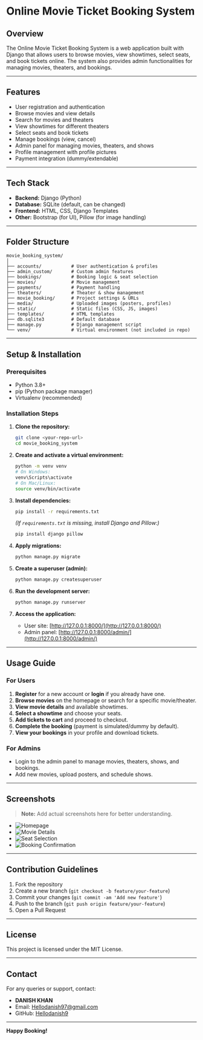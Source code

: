 # Online Movie Ticket Booking System

## Overview

The Online Movie Ticket Booking System is a web application built with Django that allows users to browse movies, view showtimes, select seats, and book tickets online. The system also provides admin functionalities for managing movies, theaters, and bookings.

---

## Features

- User registration and authentication
- Browse movies and view details
- Search for movies and theaters
- View showtimes for different theaters
- Select seats and book tickets
- Manage bookings (view, cancel)
- Admin panel for managing movies, theaters, and shows
- Profile management with profile pictures
- Payment integration (dummy/extendable)

---

## Tech Stack

- **Backend:** Django (Python)
- **Database:** SQLite (default, can be changed)
- **Frontend:** HTML, CSS, Django Templates
- **Other:** Bootstrap (for UI), Pillow (for image handling)

---

## Folder Structure

```
movie_booking_system/
│
├── accounts/           # User authentication & profiles
├── admin_custom/       # Custom admin features
├── bookings/           # Booking logic & seat selection
├── movies/             # Movie management
├── payments/           # Payment handling
├── theaters/           # Theater & show management
├── movie_booking/      # Project settings & URLs
├── media/              # Uploaded images (posters, profiles)
├── static/             # Static files (CSS, JS, images)
├── templates/          # HTML templates
├── db.sqlite3          # Default database
├── manage.py           # Django management script
└── venv/               # Virtual environment (not included in repo)
```

---

## Setup & Installation

### Prerequisites
- Python 3.8+
- pip (Python package manager)
- Virtualenv (recommended)

### Installation Steps

1. **Clone the repository:**
   ```bash
   git clone <your-repo-url>
   cd movie_booking_system
   ```

2. **Create and activate a virtual environment:**
   ```bash
   python -m venv venv
   # On Windows:
   venv\Scripts\activate
   # On Mac/Linux:
   source venv/bin/activate
   ```

3. **Install dependencies:**
   ```bash
   pip install -r requirements.txt
   ```
   *(If `requirements.txt` is missing, install Django and Pillow:)*
   ```bash
   pip install django pillow
   ```

4. **Apply migrations:**
   ```bash
   python manage.py migrate
   ```

5. **Create a superuser (admin):**
   ```bash
   python manage.py createsuperuser
   ```

6. **Run the development server:**
   ```bash
   python manage.py runserver
   ```

7. **Access the application:**
   - User site: [http://127.0.0.1:8000/](http://127.0.0.1:8000/)
   - Admin panel: [http://127.0.0.1:8000/admin/](http://127.0.0.1:8000/admin/)

---

## Usage Guide

### For Users
1. **Register** for a new account or **login** if you already have one.
2. **Browse movies** on the homepage or search for a specific movie/theater.
3. **View movie details** and available showtimes.
4. **Select a showtime** and choose your seats.
5. **Add tickets to cart** and proceed to checkout.
6. **Complete the booking** (payment is simulated/dummy by default).
7. **View your bookings** in your profile and download tickets.

### For Admins
- Login to the admin panel to manage movies, theaters, shows, and bookings.
- Add new movies, upload posters, and schedule shows.

---

## Screenshots

> **Note:** Add actual screenshots here for better understanding.

- ![Homepage](screenshots/homepage.png)
- ![Movie Details](screenshots/movie_details.png)
- ![Seat Selection](screenshots/seat_selection.png)
- ![Booking Confirmation](screenshots/booking_confirmation.png)

---

## Contribution Guidelines

1. Fork the repository
2. Create a new branch (`git checkout -b feature/your-feature`)
3. Commit your changes (`git commit -am 'Add new feature'`)
4. Push to the branch (`git push origin feature/your-feature`)
5. Open a Pull Request

---

## License

This project is licensed under the MIT License.

---

## Contact

For any queries or support, contact:
- **DANISH KHAN**
- Email: Hellodanish97@gmail.com
- GitHub: [Hellodanish9](https://github.com/your-github-username)

---

**Happy Booking!** 
